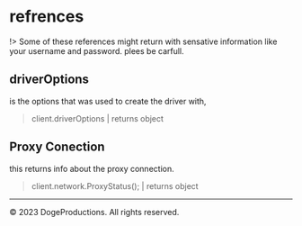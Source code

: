 # refrences
!> Some of these references might return with sensative information like your username and password. plees be carfull.

## driverOptions
is the options that was used to create the driver with, 
>    client.driverOptions | returns object

## Proxy Conection
this returns info about the proxy connection.
> client.network.ProxyStatus(); | returns object

---
© 2023 DogeProductions. All rights reserved.